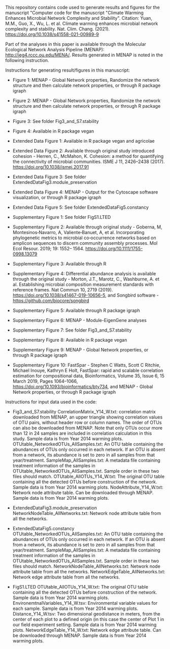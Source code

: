 This repository contains code used to generate results and figures for the manuscript "Computer code for the manuscript "Climate Warming Enhances Microbial Network Complexity and Stability".
Citation: Yuan, M.M., Guo, X., Wu, L. et al. Climate warming enhances microbial network complexity and stability. Nat. Clim. Chang. (2021). https://doi.org/10.1038/s41558-021-00989-9

Part of the analyses in this paper is available through the Molecular Ecological Network Analysis Pipeline (MENAP): http://ieg4.rccc.ou.edu/MENA/. Results generated in MENAP is noted in the following instruction.

Instructions for generating result/figures in this manuscript:

- Figure 1: MENAP - Global Network properties, Randomize the network structure and then calculate network properties, or through R package igraph
- Figure 2: MENAP - Global Network properties, Randomize the network structure and then calculate network properties, or through R package igraph
- Figure 3: See folder Fig3_and_S7.stability
- Figure 4: Available in R package vegan

- Extended Data Figure 1: Available in R package vegan and agricolae
- Extended Data Figure 2: Available through original study introduced cohesion - Herren, C., McMahon, K. Cohesion: a method for quantifying the connectivity of microbial communities. ISME J 11, 2426–2438 (2017). https://doi.org/10.1038/ismej.2017.91
- Extended Data Figure 3: See folder ExtendedDataFig3.module_preservation
- Extended Data Figure 4: MENAP - Output for the Cytoscape software visualization, or through R package igraph
- Extended Data Figure 5: See folder ExtendedDataFig5.constancy

- Supplementary Figure 1: See folder FigS1.LTED
- Supplementary Figure 2: Available through original study - Goberna, M, Montesinos‐Navarro, A, Valiente‐Banuet, A, et al. Incorporating phylogenetic metrics to microbial co‐occurrence networks based on amplicon sequences to discern community assembly processes. Mol Ecol Resour. 2019; 19: 1552– 1564. https://doi.org/10.1111/1755-0998.13079
- Supplementary Figure 3: Available through R 
- Supplementary Figure 4: Differential abundance analysis is available through the original study - Morton, J.T., Marotz, C., Washburne, A. et al. Establishing microbial composition measurement standards with reference frames. Nat Commun 10, 2719 (2019). https://doi.org/10.1038/s41467-019-10656-5, and Songbird software - https://github.com/biocore/songbird
- Supplementary Figure 5: Available through R package igraph
- Supplementary Figure 6: MENAP - Module-EigenGene analyses
- Supplementary Figure 7: See folder Fig3_and_S7.stability
- Supplementary Figure 8: Available in R package vegan
- Supplementary Figure 9: MENAP - Global Network properties, or through R package igraph
- Supplementary Figure 10: FastSpar - Stephen C Watts, Scott C Ritchie, Michael Inouye, Kathryn E Holt, FastSpar: rapid and scalable correlation estimation for compositional data, Bioinformatics, Volume 35, Issue 6, 15 March 2019, Pages 1064–1066, https://doi.org/10.1093/bioinformatics/bty734, and MENAP - Global Network properties, or through R package igraph

Instructions for input data used in the code:

- Fig3_and_S7.stability
CorrelationMatrix_Y14_W.txt: correlation matrix downloaded from MENAP, an upper triangle showing correlation values of OTU pairs, without header row or column names. The order of OTUs can also be downloaded from MENAP. Note that only OTUs occur more than 12 in 24 samples are included in correlation calculation in this study. Sample data is from Year 2014 warming plots.
OTUtable_NetworkedOTUs_AllSamples.txt: An OTU table containing the abundances of OTUs only occurred in each network. If an OTU is absent from a network, its abundance is set to zero in all samples from that year/treatment.
SampleMap_AllSamples.txt: A metadata file containing treatment information of the samples in OTUtable_NetworkedOTUs_AllSamples.txt. Sample order in these two files should match.
OTUtable_AllOTUs_Y14_W.txt: The original OTU table containing all the detected OTUs before construction of the network. Sample data is from Year 2014 warming plots.
NodeAttribute_Y14_W.txt: Network node attribute table. Can be downloaded through MENAP. Sample data is from Year 2014 warming plots.

- ExtendedDataFig3.module_preservation
NetworkNodeTable_AllNetworks.txt: Network node attribute table from all the networks.

- ExtendedDataFig5.constancy
OTUtable_NetworkedOTUs_AllSamples.txt: An OTU table containing the abundances of OTUs only occurred in each network. If an OTU is absent from a network, its abundance is set to zero in all samples from that year/treatment.
SampleMap_AllSamples.txt: A metadata file containing treatment information of the samples in OTUtable_NetworkedOTUs_AllSamples.txt. Sample order in these two files should match.
NetworkNodeTable_AllNetworks.txt: Network node attribute table from all the networks.
NetworkEdgeTable_AllNetworks.txt: Network edge attribute table from all the networks.

- FigS1.LTED
OTUtable_AllOTUs_Y14_W.txt: The original OTU table containing all the detected OTUs before construction of the network. Sample data is from Year 2014 warming plots.
EnvironemtnalVariables_Y14_W.tsv: Environmental variable values for each sample. Sample data is from Year 2014 warming plots.
Distance_Y14_W.tsv: Two dimensional geodistance in meters, from the center of each plot to a defined origin (in this case the center of Plot 1 in our field experiment setting. Sample data is from Year 2014 warming plots.
NetworkEdgeTable_Y14_W.txt: Network edge attribute table. Can be downloaded through MENAP. Sample data is from Year 2014 warming plots.
